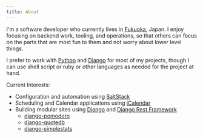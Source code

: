 ```yaml
---
title: About
---
```


I'm a software developer who currently lives in [Fukuoka], Japan. I enjoy focusing
on backend work, tooling, and operations, so that others can focus on the parts
that are most fun to them and not worry about lower level things.

I prefer to work with [Python] and [Django] for most of my projects, though I can use shell script or ruby or other
languages as needed for the project at hand.

Current Interests:

* Configuration and automation using [SaltStack](https://github.com/saltstack/salt)
* Scheduling and Calendar applications using [iCalendar](https://github.com/collective/icalendar)
* Building modular sites using [Django](https://www.djangoproject.com/) and [Django Rest Framework](http://www.django-rest-framework.org/)
  * [django-pomodoro](https://github.com/kfdm/django-pomodoro)
  * [django-quotedb](https://github.com/kfdm/django-qdb/)
  * [django-simplestats](https://github.com/kfdm/django-simplestats)

[python]: /tags/python
[django]: /tags/django
[saltstack]: /tags/saltstack
[fukuoka]: https://en.wikipedia.org/wiki/Fukuoka